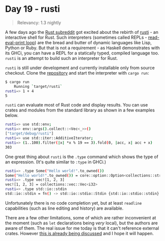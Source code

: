 # Day 19 - rusti

> Relevancy: 1.3 nightly

A few days ago the [Rust subreddit](http://www.reddit.com/r/rust/comments/2phjon/rusti_reborn_my_unofficial_workinprogress_rust/) got excited about the rebirth of [rusti](https://github.com/murarth/rusti) - an interactive shell for Rust. Such interpreters (sometimes called REPLs - [read-eval-print loop](http://en.wikipedia.org/wiki/Read%E2%80%93eval%E2%80%93print_loop)) are the bread and butter of dynamic languages like Lisp, Python or Ruby. But that is not a requirement - as Haskell demonstrates with its GHCi, you can have a REPL for a statically typed, compiled language too. `rusti` is an attempt to build such an interpreter for Rust.

`rusti` is still under development and currently installable only from source checkout. Clone the [repository](https://github.com/murarth/rusti) and start the interpreter with `cargo run`:

```sh
$ cargo run
    Running `target/rusti`
rusti=> 1 + 4
5
```

`rusti` can evaluate most of Rust code and display results. You can use crates and modules from the standard library as shown in a few examples below.

```sh
rusti=> use std::env;
rusti=> env::args().collect::<Vec<_>>()
["target/debug/rusti"]
rusti=> use std::iter::AdditiveIterator;
rusti=> (1..100).filter(|x| *x % 19 == 3).fold(0, |acc, x| acc + x)
303
```

One great thing about `rusti` is the `.type` command which shows the type of an expression. (It's quite similar to `:type` in GHCi.)

```sh
rusti=> .type Some("Hello world!".to_owned())
Some("Hello world!".to_owned()) = core::option::Option<collections::string::String>
rusti=> .type vec![1, 2, 3]
vec![1, 2, 3] = collections::vec::Vec<i32>
rusti=> .type std::io::stdin
std::io::stdin = fn() -> std::io::stdio::Stdin {std::io::stdio::stdin}
```

Unfortunately there is no code completion yet, but at least `readline` capabilities (such as line editing and history) are available.

There are a few other limitations, some of which are rather inconvenient at the moment (such as `let` declarations being *very* local), but the authors are aware of them. The real issue for me today is that it can't reference external crates. However [this is already being discussed](https://github.com/murarth/rusti/issues/2) and I hope it will happen.

